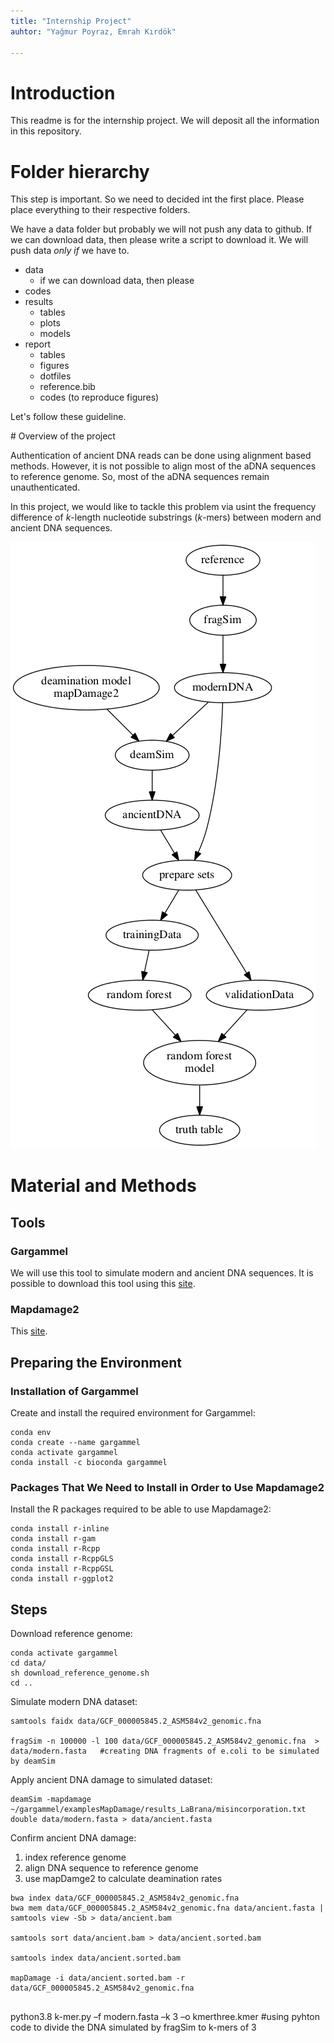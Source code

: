 ```yaml
---
title: "Internship Project"
auhtor: "Yağmur Poyraz, Emrah Kırdök"

---
```


# Introduction

This readme is for the internship project. We will deposit all the information in this repository. 

# Folder hierarchy

This step is important. So we need to decided int the first place. Please place everything to their respective folders.  

We have a data folder but probably we will not push any data to github. If we can download data, then please write a script to download it. We will push data *only if* we have to.

+ data
    + if we can download data, then please 
+ codes
+ results
    + tables
    + plots
    + models
+ report
    + tables
    + figures
    + dotfiles
    + reference.bib
    + codes (to reproduce figures)

Let's follow these guideline.

# Overview of the project

Authentication of ancient DNA reads can be done using alignment based methods. However, it is not possible to align most of the aDNA sequences to reference genome. So, most of the aDNA sequences remain unauthenticated.

In this project, we would like to tackle this problem via usint the frequency difference of *k*-length nucleotide substrings (*k*-mers) between modern and ancient DNA sequences.

![The overview of the methodology in this project](report/figures/general_methodology.png)

# Material and Methods

## Tools

### Gargammel

We will use this tool to simulate modern and ancient DNA sequences. It is possible to download this tool using this [site](https://grenaud.github.io/gargammet/).

### Mapdamage2

This [site](https://ginolhac.github.io/mapDamage/).

## Preparing the Environment

### Installation of Gargammel

Create and install the required environment for Gargammel:

```
conda env
conda create --name gargammel
conda activate gargammel
conda install -c bioconda gargammel

```
### Packages That We Need to Install in Order to Use Mapdamage2

Install the R packages required to be able to use Mapdamage2:

```
conda install r-inline
conda install r-gam
conda install r-Rcpp
conda install r-RcppGLS
conda install r-RcppGSL
conda install r-ggplot2

```
## Steps

Download reference genome:

```
conda activate gargammel
cd data/
sh download_reference_genome.sh
cd ..

```

Simulate modern DNA dataset:

```
samtools faidx data/GCF_000005845.2_ASM584v2_genomic.fna

fragSim -n 100000 -l 100 data/GCF_000005845.2_ASM584v2_genomic.fna  > data/modern.fasta   #creating DNA fragments of e.coli to be simulated by deamSim

```

Apply ancient DNA damage to simulated dataset:

``` 
deamSim -mapdamage ~/gargammel/examplesMapDamage/results_LaBrana/misincorporation.txt double data/modern.fasta > data/ancient.fasta

```

Confirm ancient DNA damage:

1. index reference genome
2. align DNA sequence to reference genome
3. use mapDamge2 to calculate deamination rates

``` 
bwa index data/GCF_000005845.2_ASM584v2_genomic.fna
bwa mem data/GCF_000005845.2_ASM584v2_genomic.fna data/ancient.fasta | samtools view -Sb > data/ancient.bam

samtools sort data/ancient.bam > data/ancient.sorted.bam

samtools index data/ancient.sorted.bam

mapDamage -i data/ancient.sorted.bam -r data/GCF_000005845.2_ASM584v2_genomic.fna


```

python3.8 k-mer.py –f modern.fasta –k 3 –o kmerthree.kmer  #using pyhton code to divide the DNA simulated by fragSim to k-mers of 3 


